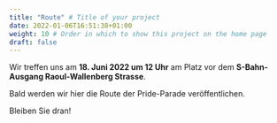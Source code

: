 ```yaml
---
title: "Route" # Title of your project
date: 2022-01-06T16:51:38+01:00
weight: 10 # Order in which to show this project on the home page
draft: false
---
```

Wir treffen uns am **18. Juni 2022 um 12 Uhr** am Platz vor dem **S-Bahn-Ausgang Raoul-Wallenberg Strasse**.

Bald werden wir hier die Route der Pride-Parade veröffentlichen.

Bleiben Sie dran!